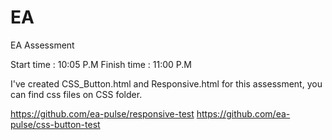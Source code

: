 # EA
 EA Assessment
 
 Start time  : 10:05 P.M
 Finish time : 11:00 P.M
 
 I've created CSS_Button.html and Responsive.html for this assessment, you can find css files on CSS folder.
 
https://github.com/ea-pulse/responsive-test
https://github.com/ea-pulse/css-button-test
